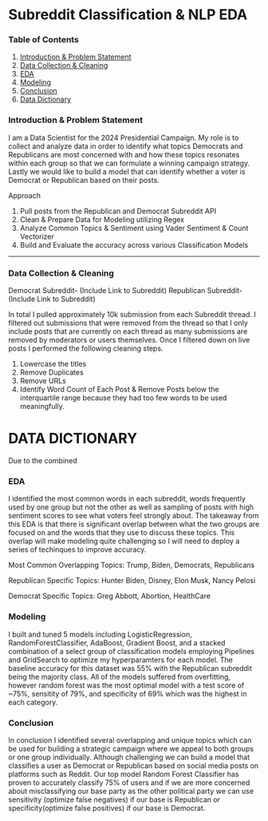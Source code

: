 # Subreddit Classification & NLP EDA

### Table of Contents
1) [Introduction & Problem Statement](#introduction-&-problem-statement)
2) [Data Collection & Cleaning](#data-collection-&-cleaning)
3) [EDA](#EDA)
4) [Modeling](#Modeling)
5) [Conclusion](#Conclusion)
6) [Data Dictionary](#data-dictionary)


### Introduction & Problem Statement 
I am a Data Scientist for the 2024 Presidential Campaign. My role is to collect and analyze data in order to identify what topics Democrats and Republicans are most concerned with and how these topics resonates within each group so that we can formulate a winning campaign strategy. Lastly we would like to build a model that can identify whether a voter is Democrat or Republican based on their posts.

Approach
1. Pull posts from the Republican and Democrat Subreddit API 
2. Clean & Prepare Data for Modeling utilizing Regex
3. Analyze Common Topics & Sentiment using Vader Sentiment & Count Vectorizer 
4. Build and Evaluate the accuracy across various Classification Models
---

### Data Collection & Cleaning
Democrat Subreddit- (Include Link to Subreddit)
Republican Subreddit- (Include Link to Subreddit)

In total I pulled approximately 10k submission from each Subreddit thread. I filtered out submissions that were removed from the thread so that I only include posts that are currently on each thread as many submissions are removed by moderators or users themselves. Once I filtered down on live posts I performed the following cleaning steps.

1. Lowercase the titles
2. Remove Duplicates
3. Remove URLs
4. Identify Word Count of Each Post & Remove Posts below the interquartile range because they had too few words to be used meaningfully.

# DATA DICTIONARY

Due to the combined

### EDA
I identified the most common words in each subreddit, words frequently used by one group but not the other as well as sampling of posts with high sentiment scores to see what voters feel strongly about. The takeaway from this EDA is that there is significant overlap between what the two groups are focused on and the words that they use to discuss these topics. This overlap will make modeling quite challenging so I will need to deploy a series of techinques to improve accuracy.

Most Common Overlapping Topics:
Trump, Biden, Democrats, Republicans

Republican Specific Topics:
Hunter Biden, Disney, Elon Musk, Nancy Pelosi

Democrat Specific Topics:
Greg Abbott, Abortion, HealthCare

### Modeling
I built and tuned 5 models including LogisticRegression, RandomForestClassifier, AdaBoost, Gradient Boost, and a stacked combination of a select group of classification models employing Pipelines and GridSearch to optimize my hyperparamters for each model. The baseline accuracy for this dataset was 55% with the Republican subreddit being the majority class. All of the models suffered from overfitting, however random forest was the most optimal model with a test score of ~75%, sensitity of 79%, and specificity of 69% which was the highest in each category.


### Conclusion
In conclusion I identified several overlapping and unique topics which can be used for building a strategic campaign where we appeal to both groups or one group individually. Although challenging we can build a model that classifies a user as Democrat or Republican based on social media posts on platforms such as Reddit. Our top model Random Forest Classifier has proven to accurately classify 75% of users and if we are more concerned about misclassifying our base party as the other political party we can use sensitivity (optimize false negatives) if our base is Republican or specificity(optimize false positives) if our base is Democrat.